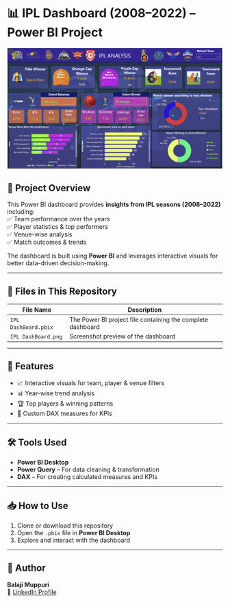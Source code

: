 # 📊 IPL Dashboard (2008–2022) – Power BI Project  

![IPL Dashboard](./IPL%20DashBoard.png)  

## 📌 Project Overview  
This Power BI dashboard provides **insights from IPL seasons (2008–2022)** including:  
✅ Team performance over the years  
✅ Player statistics & top performers  
✅ Venue-wise analysis  
✅ Match outcomes & trends  

The dashboard is built using **Power BI** and leverages interactive visuals for better data-driven decision-making.  

---

## 📂 Files in This Repository  
| File Name | Description |
|-----------|-------------|
| `IPL DashBoard.pbix` | The Power BI project file containing the complete dashboard |
| `IPL DashBoard.png` | Screenshot preview of the dashboard |

---

## 🚀 Features  
- 📈 Interactive visuals for team, player & venue filters  
- 📊 Year-wise trend analysis  
- 🏆 Top players & winning patterns  
- 🔢 Custom DAX measures for KPIs  

---

## 🛠️ Tools Used  
- **Power BI Desktop**  
- **Power Query** – For data cleaning & transformation  
- **DAX** – For creating calculated measures and KPIs  

---

## 📥 How to Use  
1. Clone or download this repository  
2. Open the `.pbix` file in **Power BI Desktop**  
3. Explore and interact with the dashboard  

---

## 👤 Author  
**Balaji Muppuri**  
🔗 [LinkedIn Profile](https://www.linkedin.com/in/balaji-muppuri-345318339/) 
